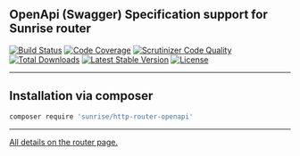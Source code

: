 ## OpenApi (Swagger) Specification support for Sunrise router

[![Build Status](https://circleci.com/gh/sunrise-php/http-router-openapi.svg?style=shield)](https://circleci.com/gh/sunrise-php/http-router-openapi)
[![Code Coverage](https://scrutinizer-ci.com/g/sunrise-php/http-router-openapi/badges/coverage.png?b=master)](https://scrutinizer-ci.com/g/sunrise-php/http-router-openapi/?branch=master)
[![Scrutinizer Code Quality](https://scrutinizer-ci.com/g/sunrise-php/http-router-openapi/badges/quality-score.png?b=master)](https://scrutinizer-ci.com/g/sunrise-php/http-router-openapi/?branch=master)
[![Total Downloads](https://poser.pugx.org/sunrise/http-router-openapi/downloads?format=flat)](https://packagist.org/packages/sunrise/http-router-openapi)
[![Latest Stable Version](https://poser.pugx.org/sunrise/http-router-openapi/v/stable?format=flat)](https://packagist.org/packages/sunrise/http-router-openapi)
[![License](https://poser.pugx.org/sunrise/http-router-openapi/license?format=flat)](https://packagist.org/packages/sunrise/http-router-openapi)

---

## Installation via composer

```bash
composer require 'sunrise/http-router-openapi'
```

---

[All details on the router page.](https://github.com/sunrise-php/http-router)
